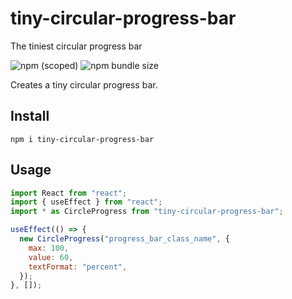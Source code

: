 # tiny-circular-progress-bar

The tiniest circular progress bar

![npm (scoped)](https://img.shields.io/npm/v/@evzonic/tiny-circular-progress-bar)
![npm bundle size](https://img.shields.io/bundlephobia/min/@evzonic/tiny-circular-progress-bar)

Creates a tiny circular progress bar.

## Install

```
npm i tiny-circular-progress-bar
```

## Usage

```js
import React from "react";
import { useEffect } from "react";
import * as CircleProgress from "tiny-circular-progress-bar";

useEffect(() => {
  new CircleProgress("progress_bar_class_name", {
    max: 100,
    value: 60,
    textFormat: "percent",
  });
}, []);
```
